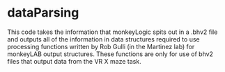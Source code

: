 # dataParsing
This code takes the information that monkeyLogic spits out in a .bhv2 file and outputs all of the information in data structures required to use processing functions written by Rob Gulli (in the Martinez lab) for monkeyLAB output structures. These functions are only for use of bhv2 files that output data from the VR X maze task. 
